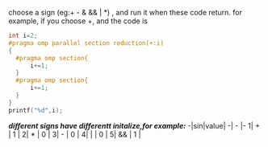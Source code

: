 choose a sign (eg:+ - & && | *) ,  and run it when these code return.
for example, if you choose +, and the code is

```c++
int i=2;
#pragma omp parallel section reduction(+:i)
{
  #pragma omp section{
      i+=1;
  }
  #pragma omp section{
      i+=1;
  }
}
printf("%d",i);
```

***different signs have differentt initalize,for example:***
-|sin|value|
-| - |-
1| + | 1 |
2| * | 0 |
3| - | 0 |
4| | | 0 |
5| && | 1 |
